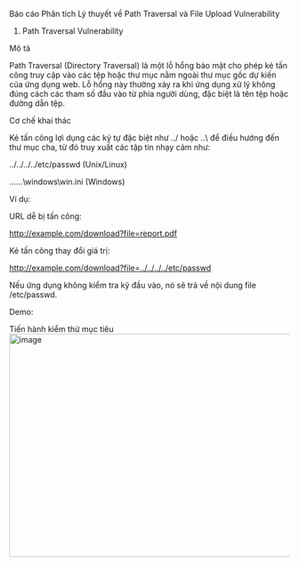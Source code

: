 Báo cáo Phân tích Lý thuyết về Path Traversal và File Upload Vulnerability

1. Path Traversal Vulnerability

Mô tả

Path Traversal (Directory Traversal) là một lỗ hổng bảo mật cho phép kẻ tấn công truy cập vào các tệp hoặc thư mục nằm ngoài thư mục gốc dự kiến của ứng dụng web. Lỗ hổng này thường xảy ra khi ứng dụng xử lý không đúng cách các tham số đầu vào từ phía người dùng, đặc biệt là tên tệp hoặc đường dẫn tệp.

Cơ chế khai thác

Kẻ tấn công lợi dụng các ký tự đặc biệt như ../ hoặc ..\ để điều hướng đến thư mục cha, từ đó truy xuất các tập tin nhạy cảm như:

../../../../etc/passwd (Unix/Linux)

..\..\..\windows\win.ini (Windows)

Ví dụ:

URL dễ bị tấn công:

http://example.com/download?file=report.pdf

Kẻ tấn công thay đổi giá trị:

http://example.com/download?file=../../../../etc/passwd

Nếu ứng dụng không kiểm tra kỹ đầu vào, nó sẽ trả về nội dung file /etc/passwd.

Demo:

Tiến hành kiểm thử mục tiêu
<img width="915" height="401" alt="image" src="https://github.com/user-attachments/assets/42bc5f51-5041-46ef-8326-9e1a3e0be19d" />
